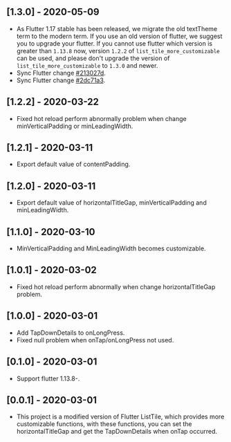 ## [1.3.0] - 2020-05-09

* As Flutter 1.17 stable has been released, 
we migrate the old textTheme term to the modern term. 
If you use an old version of flutter, 
we suggest you to upgrade your flutter. 
If you cannot use flutter which version is greater than `1.13.8` now, 
version `1.2.2` of `list_tile_more_customizable` 
can be used, and please don't upgrade the version 
of `list_tile_more_customizable` to `1.3.0` 
and newer.
* Sync Flutter change [#213027d](https://github.com/flutter/flutter/commit/213027dd8213898daed6a0c90635da1ec4562b70#diff-53f33273ae4e7462729c5f4b7394428b).
* Sync Flutter change [#2dc71a3](https://github.com/flutter/flutter/commit/2dc71a343f087da118356cabb23509e762166c23#diff-53f33273ae4e7462729c5f4b7394428b).

## [1.2.2] - 2020-03-22

* Fixed hot reload perform abnormally problem when change minVerticalPadding or minLeadingWidth.


## [1.2.1] - 2020-03-11

* Export default value of contentPadding.


## [1.2.0] - 2020-03-11

* Export default value of horizontalTitleGap, minVerticalPadding and minLeadingWidth.


## [1.1.0] - 2020-03-10

* MinVerticalPadding and MinLeadingWidth becomes customizable.


## [1.0.1] - 2020-03-02

* Fixed hot reload perform abnormally when change horizontalTitleGap problem.


## [1.0.0] - 2020-03-01

* Add TapDownDetails to onLongPress.
* Fixed null problem when onTap/onLongPress not used.


## [0.1.0] - 2020-03-01

* Support flutter 1.13.8-.


## [0.0.1] - 2020-03-01

* This project is a modified version of Flutter ListTile, 
which provides more customizable functions, 
with these functions, 
you can set the horizontalTitleGap 
and get the TapDownDetails when onTap occurred.
